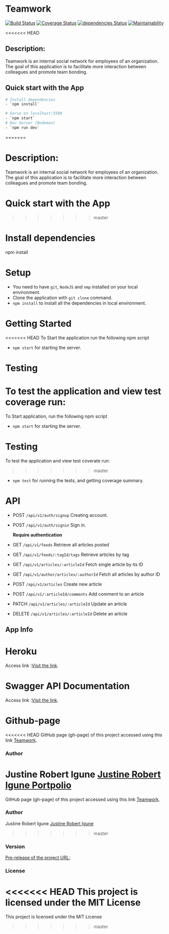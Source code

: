 # Teamwork
[![Build Status](https://travis-ci.com/JustineRobert/Teamwork.svg?branch=master)](https://travis-ci.com/JustineRobert/Teamwork)
[![Coverage Status](https://coveralls.io/repos/github/JustineRobert/Teamwork/badge.svg?branch=master)](https://coveralls.io/github/JustineRobert/Teamwork?branch=master)
[![dependencies Status](https://david-dm.org/Flexberry/javascript-project-template/status.svg)](https://david-dm.org/Flexberry/javascript-project-template)
[![Maintainability](https://api.codeclimate.com/v1/badges/3e24f5c76db0e112494f/maintainability)](https://codeclimate.com/github/JustineRobert/Teamwork/maintainability)

<<<<<<< HEAD
## Description:

Teamwork is an internal social network for employees of an organization. The goal of this application is to facilitate more interaction between colleagues and promote team bonding.

## Quick start with the App

``` bash
# Install dependencies
- `npm install`

# Serve on localhost:5500
- `npm start`
# Dev Server (Nodemon)
- `npm run dev`
```
=======
# Description:

Teamwork is an internal social network for employees of an organization. The goal of this application is to facilitate more interaction between colleagues and promote team bonding.

# Quick start with the App
>>>>>>> master

# Install dependencies
npm install
# Setup
- You need to have `git`, `NodeJS` and `nmp` installed on your local environment.
- Clone the application with `git clone` command.
- `npm install` to install all the dependencies in local environment.

# Getting Started
<<<<<<< HEAD
To Start the application run the following npm script
* `npm start` for starting the server.

# Testing
To test the application and view test coverage run:
=======
To Start application, run the following npm script
* `npm start` for starting the server.

# Testing
To test the application and view test coverate run:
>>>>>>> master
* `npm test` for running the tests, and getting coverage summary.

# API
* POST `/api/v1/auth/signup` Creating account.
* POST `/api/v1/auth/signin` Sign in.

  **Require authentication**
  
* GET `/api/v1/feeds` Retrieve all articles posted
* GET `/api/v1/feeds/:tagId/tags` Retrieve articles by tag
* GET `/api/v1/articles/:articleId` Fetch single article by its ID
* GET `/api/v1/author/articles/:authorId` Fetch all articles by author ID
* POST `/api/v1/articles` Create new article
* POST `/api/v1/:articleId/comments` Add comment to an article
* PATCH `/api/v1/articles/:articleId` Update an article
* DELETE `/api/v1/articles/:articleId` Delete an article

## App Info
# Heroku 
Access link :[Visit the link]().

# Swagger API Documentation
Access link :[Visit the link]().

# Github-page
<<<<<<< HEAD
GitHub page (gh-page) of this project accessed using this link [Teamwork](git://github.com/JustineRobert/Teamwork.git).

### Author
Justine Robert Igune
[Justine Robert Igune Portpolio](https://github.com/JustineRobert/)
=======
GitHub page (gh-page) of this project accessed using this link [Teamwork](git://github.com/JustineRobert/Teamwork.git).



### Author

Justine Robert Igune
[Justine Robert Igune](https://github.com/JustineRobert)
>>>>>>> master

### Version
[Pre-release of the project URL:](https://github.com/JustineRobert/Teamwork/releases/tag/v1)

### License

<<<<<<< HEAD
This project is licensed under the MIT License
=======
This project is licensed under the MIT License
>>>>>>> master
